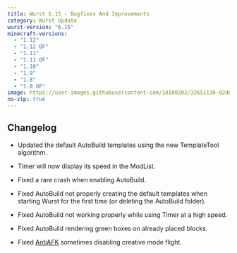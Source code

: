 ```yaml
---
title: Wurst 6.15 - Bugfixes And Improvements
category: Wurst Update
wurst-version: "6.15"
minecraft-versions:
  - "1.12"
  - "1.12 OF"
  - "1.11"
  - "1.11 OF"
  - "1.10"
  - "1.9"
  - "1.8"
  - "1.8 OF"
image: https://user-images.githubusercontent.com/10100202/32651136-82d6191a-c600-11e7-81f4-820316e50455.jpg
no-zip: true
---
```

## Changelog

- Updated the default AutoBuild templates using the new TemplateTool algorithm.

- Timer will now display its speed in the ModList.

- Fixed a rare crash when enabling AutoBuild.

- Fixed AutoBuild not properly creating the default templates when starting Wurst for the first time (or deleting the AutoBuild folder).

- Fixed AutoBuild not working properly while using Timer at a high speed.

- Fixed AutoBuild rendering green boxes on already placed blocks.

- Fixed [AntiAFK](https://wiki.wurstclient.net/antiafk) sometimes disabling creative mode flight.
